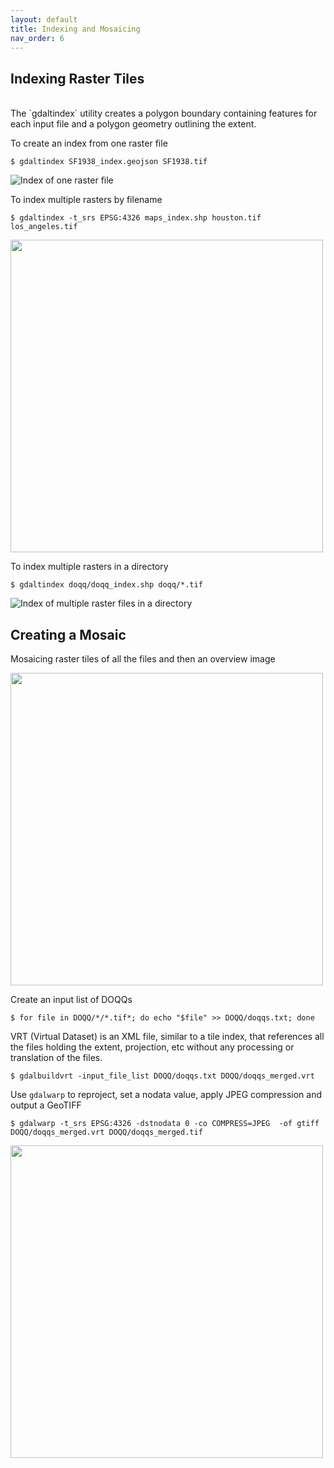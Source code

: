 ```yaml
---
layout: default
title: Indexing and Mosaicing
nav_order: 6
---
```


## Indexing Raster Tiles
<br/>
The `gdaltindex` utility creates a polygon boundary containing features for each input file and a polygon geometry outlining the extent.

To create an index from one raster file

```
$ gdaltindex SF1938_index.geojson SF1938.tif
```

![Index of one raster file](https://raw.githubusercontent.com/kimdurante/intro-to-gdal/master/images/single_index.png)

To index multiple rasters by filename

```
$ gdaltindex -t_srs EPSG:4326 maps_index.shp houston.tif los_angeles.tif
```

<img src="https://raw.githubusercontent.com/kimdurante/intro-to-gdal/master/images/index_2.png" width="500">

To index multiple rasters in a directory

```
$ gdaltindex doqq/doqq_index.shp doqq/*.tif 
```

![Index of multiple raster files in a directory](https://raw.githubusercontent.com/kimdurante/intro-to-gdal/master/images/index.png)
## Creating a Mosaic

Mosaicing raster tiles of all the files and then an overview image

<img src="https://raw.githubusercontent.com/kimdurante/intro-to-gdal/master/images/mosaic.png" width="500">

Create an input list of DOQQs
```
$ for file in DOQQ/*/*.tif*; do echo "$file" >> DOQQ/doqqs.txt; done
```
VRT (Virtual Dataset) is an XML file, similar to a tile index, that references all the files holding the extent, projection, etc without any processing or translation of the files.
```
$ gdalbuildvrt -input_file_list DOQQ/doqqs.txt DOQQ/doqqs_merged.vrt 
```

Use `gdalwarp` to reproject, set a nodata value, apply JPEG compression and output a GeoTIFF
```
$ gdalwarp -t_srs EPSG:4326 -dstnodata 0 -co COMPRESS=JPEG  -of gtiff DOQQ/doqqs_merged.vrt DOQQ/doqqs_merged.tif
```

<img src="https://raw.githubusercontent.com/kimdurante/intro-to-gdal/master/images/mosaiced.png" width="500">
